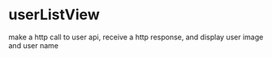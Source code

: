 userListView
============

make a http call to user api, receive a http response, and display user image and user name
